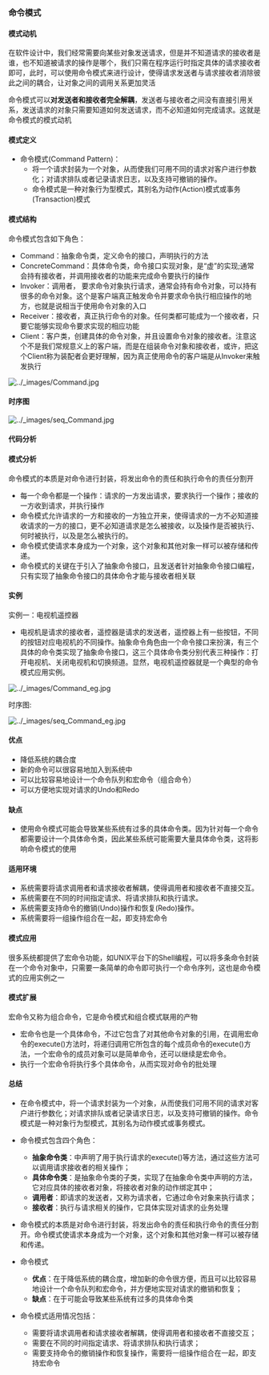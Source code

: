 ### 命令模式

#### 模式动机

​		在软件设计中，我们经常需要向某些对象发送请求，但是并不知道请求的接收者是谁，也不知道被请求的操作是哪个，我们只需在程序运行时指定具体的请求接收者即可，此时，可以使用命令模式来进行设计，使得请求发送者与请求接收者消除彼此之间的耦合，让对象之间的调用关系更加灵活

​		命令模式可以**对发送者和接收者完全解耦**，发送者与接收者之间没有直接引用关系，发送请求的对象只需要知道如何发送请求，而不必知道如何完成请求。这就是命令模式的模式动机



#### 模式定义

- 命令模式(Command Pattern)：
  - 将一个请求封装为一个对象，从而使我们可用不同的请求对客户进行参数化；对请求排队或者记录请求日志，以及支持可撤销的操作。
  - 命令模式是一种对象行为型模式，其别名为动作(Action)模式或事务(Transaction)模式



#### 模式结构

命令模式包含如下角色：

- Command：抽象命令类，定义命令的接口，声明执行的方法
- ConcreteCommand：具体命令类，命令接口实现对象，是“虚”的实现;通常会持有接收者，并调用接收者的功能来完成命令要执行的操作
- Invoker：调用者， 要求命令对象执行请求，通常会持有命令对象，可以持有很多的命令对象。这个是客户端真正触发命令并要求命令执行相应操作的地方，也就是说相当于使用命令对象的入口
- Receiver：接收者，真正执行命令的对象。任何类都可能成为一个接收者，只要它能够实现命令要求实现的相应功能
- Client：客户类，创建具体的命令对象，并且设置命令对象的接收者。注意这个不是我们常规意义上的客户端，而是在组装命令对象和接收者，或许，把这个Client称为装配者会更好理解，因为真正使用命令的客户端是从Invoker来触发执行

![../_images/Command.jpg](https://design-patterns.readthedocs.io/zh_CN/latest/_images/Command.jpg)



#### 时序图

![../_images/seq_Command.jpg](https://design-patterns.readthedocs.io/zh_CN/latest/_images/seq_Command.jpg)



#### 代码分析



#### 模式分析

命令模式的本质是对命令进行封装，将发出命令的责任和执行命令的责任分割开

- 每一个命令都是一个操作：请求的一方发出请求，要求执行一个操作；接收的一方收到请求，并执行操作
- 命令模式允许请求的一方和接收的一方独立开来，使得请求的一方不必知道接收请求的一方的接口，更不必知道请求是怎么被接收，以及操作是否被执行、何时被执行，以及是怎么被执行的。
- 命令模式使请求本身成为一个对象，这个对象和其他对象一样可以被存储和传递。
- 命令模式的关键在于引入了抽象命令接口，且发送者针对抽象命令接口编程，只有实现了抽象命令接口的具体命令才能与接收者相关联





#### 实例

实例一：电视机遥控器

- 电视机是请求的接收者，遥控器是请求的发送者，遥控器上有一些按钮，不同的按钮对应电视机的不同操作。抽象命令角色由一个命令接口来扮演，有三个具体的命令类实现了抽象命令接口，这三个具体命令类分别代表三种操作：打开电视机、关闭电视机和切换频道。显然，电视机遥控器就是一个典型的命令模式应用实例。

![../_images/Command_eg.jpg](https://design-patterns.readthedocs.io/zh_CN/latest/_images/Command_eg.jpg)

时序图:

![../_images/seq_Command_eg.jpg](https://design-patterns.readthedocs.io/zh_CN/latest/_images/seq_Command_eg.jpg)



#### 优点

- 降低系统的耦合度
- 新的命令可以很容易地加入到系统中
- 可以比较容易地设计一个命令队列和宏命令（组合命令）
- 可以方便地实现对请求的Undo和Redo



#### 缺点

- 使用命令模式可能会导致某些系统有过多的具体命令类。因为针对每一个命令都需要设计一个具体命令类，因此某些系统可能需要大量具体命令类，这将影响命令模式的使用



#### 适用环境

- 系统需要将请求调用者和请求接收者解耦，使得调用者和接收者不直接交互。
- 系统需要在不同的时间指定请求、将请求排队和执行请求。
- 系统需要支持命令的撤销(Undo)操作和恢复(Redo)操作。
- 系统需要将一组操作组合在一起，即支持宏命令



#### 模式应用

很多系统都提供了宏命令功能，如UNIX平台下的Shell编程，可以将多条命令封装在一个命令对象中，只需要一条简单的命令即可执行一个命令序列，这也是命令模式的应用实例之一



#### 模式扩展

宏命令又称为组合命令，它是命令模式和组合模式联用的产物

- 宏命令也是一个具体命令，不过它包含了对其他命令对象的引用，在调用宏命令的execute()方法时，将递归调用它所包含的每个成员命令的execute()方法，一个宏命令的成员对象可以是简单命令，还可以继续是宏命令。
- 执行一个宏命令将执行多个具体命令，从而实现对命令的批处理



#### 总结

- 在命令模式中，将一个请求封装为一个对象，从而使我们可用不同的请求对客户进行参数化；对请求排队或者记录请求日志，以及支持可撤销的操作。命令模式是一种对象行为型模式，其别名为动作模式或事务模式。
- 命令模式包含四个角色：
  - **抽象命令类**：中声明了用于执行请求的execute()等方法，通过这些方法可以调用请求接收者的相关操作；
  - **具体命令类**：是抽象命令类的子类，实现了在抽象命令类中声明的方法，它对应具体的接收者对象，将接收者对象的动作绑定其中；
  - **调用者**：即请求的发送者，又称为请求者，它通过命令对象来执行请求；
  - **接收者**：执行与请求相关的操作，它具体实现对请求的业务处理



- 命令模式的本质是对命令进行封装，将发出命令的责任和执行命令的责任分割开。命令模式使请求本身成为一个对象，这个对象和其他对象一样可以被存储和传递。



- 命令模式
  - **优点**：在于降低系统的耦合度，增加新的命令很方便，而且可以比较容易地设计一个命令队列和宏命令，并方便地实现对请求的撤销和恢复；
  - **缺点**：在于可能会导致某些系统有过多的具体命令类



- 命令模式适用情况包括：
  - 需要将请求调用者和请求接收者解耦，使得调用者和接收者不直接交互；
  - 需要在不同的时间指定请求、将请求排队和执行请求；
  - 需要支持命令的撤销操作和恢复操作，需要将一组操作组合在一起，即支持宏命令